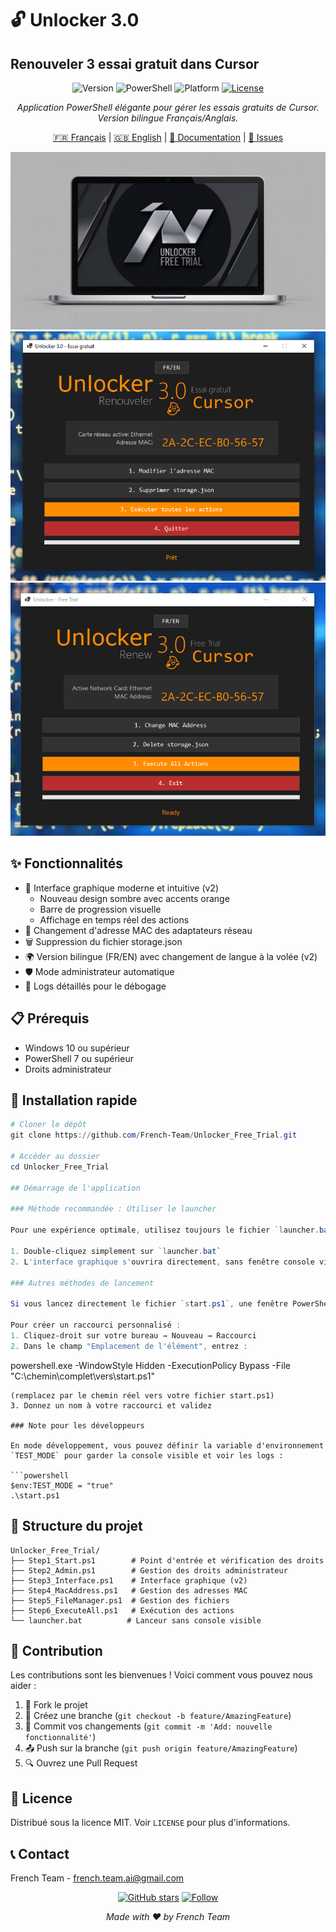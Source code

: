 # 🔓 Unlocker 3.0 
## Renouveler 3 essai gratuit dans Cursor

<div align="center">

![Version](https://img.shields.io/badge/version-2.0.0-blue.svg?style=flat-square)
![PowerShell](https://img.shields.io/badge/PowerShell-7.0+-5391FE.svg?style=flat-square&logo=powershell&logoColor=white)
![Platform](https://img.shields.io/badge/platform-Windows%2010+-lightgrey.svg?style=flat-square&logo=windows&logoColor=white)
[![License](https://img.shields.io/badge/license-MIT-green.svg?style=flat-square)](LICENSE)

*Application PowerShell élégante pour gérer les essais gratuits de Cursor. Version bilingue Français/Anglais.*

[🇫🇷 Français](#) | [🇬🇧 English](#) | [📖 Documentation](#) | [🐛 Issues](#)

<img src="docs/images/unlocker.jpg" alt="Interface Unlocker Free Trial" width="600"/>
<img src="docs/images/interface.PNG" alt="Interface Unlocker Free Trial" width="600"/>
<img src="docs/images/interface-EN.PNG" alt="Interface Unlocker Free Trial" width="600"/>

</div>

## ✨ Fonctionnalités

- 🎨 Interface graphique moderne et intuitive (v2)
  - Nouveau design sombre avec accents orange
  - Barre de progression visuelle
  - Affichage en temps réel des actions
- 🔄 Changement d'adresse MAC des adaptateurs réseau
- 🗑️ Suppression du fichier storage.json
- 🌍 Version bilingue (FR/EN) avec changement de langue à la volée (v2)
- 🛡️ Mode administrateur automatique
- 📝 Logs détaillés pour le débogage

## 📋 Prérequis

- Windows 10 ou supérieur
- PowerShell 7 ou supérieur
- Droits administrateur

## 🚀 Installation rapide

```powershell
# Cloner le dépôt
git clone https://github.com/French-Team/Unlocker_Free_Trial.git

# Accéder au dossier
cd Unlocker_Free_Trial

## Démarrage de l'application

### Méthode recommandée : Utiliser le launcher

Pour une expérience optimale, utilisez toujours le fichier `launcher.bat` fourni pour démarrer l'application. Ce fichier permet de lancer l'application sans afficher la fenêtre console PowerShell.

1. Double-cliquez simplement sur `launcher.bat`
2. L'interface graphique s'ouvrira directement, sans fenêtre console visible

### Autres méthodes de lancement

Si vous lancez directement le fichier `start.ps1`, une fenêtre PowerShell apparaîtra brièvement avant que l'interface ne s'ouvre. Cette fenêtre est nécessaire pour exécuter le script mais peut être gênante visuellement.

Pour créer un raccourci personnalisé :
1. Cliquez-droit sur votre bureau → Nouveau → Raccourci
2. Dans le champ "Emplacement de l'élément", entrez :
   ```
   powershell.exe -WindowStyle Hidden -ExecutionPolicy Bypass -File "C:\chemin\complet\vers\start.ps1"
   ```
   (remplacez par le chemin réel vers votre fichier start.ps1)
3. Donnez un nom à votre raccourci et validez

### Note pour les développeurs

En mode développement, vous pouvez définir la variable d'environnement `TEST_MODE` pour garder la console visible et voir les logs : 

```powershell
$env:TEST_MODE = "true"
.\start.ps1
```

## 📁 Structure du projet

```
Unlocker_Free_Trial/
├── Step1_Start.ps1        # Point d'entrée et vérification des droits
├── Step2_Admin.ps1        # Gestion des droits administrateur
├── Step3_Interface.ps1    # Interface graphique (v2)
├── Step4_MacAddress.ps1   # Gestion des adresses MAC
├── Step5_FileManager.ps1  # Gestion des fichiers
├── Step6_ExecuteAll.ps1   # Exécution des actions
└── launcher.bat          # Lanceur sans console visible
```

## 🤝 Contribution

Les contributions sont les bienvenues ! Voici comment vous pouvez nous aider :

1. 🍴 Fork le projet
2. 🌿 Créez une branche (`git checkout -b feature/AmazingFeature`)
3. 🔧 Commit vos changements (`git commit -m 'Add: nouvelle fonctionnalité'`)
4. 📤 Push sur la branche (`git push origin feature/AmazingFeature`)
5. 🔍 Ouvrez une Pull Request

## 📜 Licence

Distribué sous la licence MIT. Voir `LICENSE` pour plus d'informations.

## 📞 Contact

French Team - french.team.ai@gmail.com

<div align="center">

[![GitHub stars](https://img.shields.io/github/stars/French-Team/Unlocker_Free_Trial?style=social)](https://github.com/French-Team/Unlocker_Free_Trial/stargazers)
[![Follow](https://img.shields.io/github/followers/French-Team?style=social)](https://github.com/French-Team)

*Made with ❤️ by French Team*

</div>




